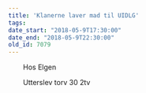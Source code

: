 ```yaml
---
title: 'Klanerne laver mad til UIDLG'
tags:
date_start: "2018-05-9T17:30:00"
date_end: "2018-05-9T22:30:00"
old_id: 7079
---
```

<p style="padding-left: 30px;">Hos Elgen</p><p style="padding-left: 30px;">Utterslev torv 30 2tv</p>